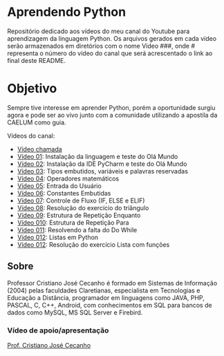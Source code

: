 # Aprendendo Python
Repositório dedicado aos vídeos do meu canal do Youtube para aprendizagem da linguagem Python. Os arquivos gerados em cada vídeo serão armazenados em diretórios com o nome Vídeo ###, onde # representa o número do vídeo do canal que será acrescentado o link ao final deste README.

<h1> Objetivo </h1>
<p> Sempre tive interesse em aprender Python, porém a oportunidade surgiu agora e pode ser ao vivo junto com a comunidade utilizando a apostila da CAELUM como guia.
<p> Vídeos do canal: </p>
<ul>
  <li><a href="https://youtu.be/fn5udwQoaE0">Vídeo chamada</a></li>
  <li><a href="https://youtu.be/kwNFKRD3WrU">Vídeo 01</a>: Instalação da linguagem e teste do Olá Mundo</li>
  <li><a href="https://youtu.be/E7xUuH44kaQ">Vídeo 02</a>: Instalação da IDE PyCharm e teste do Olá Mundo</li>
  <li><a href="https://youtu.be/nZ5n0yugm5Y">Vídeo 03</a>: Tipos embutidos, variáveis e palavras reservadas</li>
  <li><a href="https://youtu.be/K7SpqHDi-6w">Vídeo 04</a>: Operadores matemáticos</li>
  <li><a href="https://youtu.be/YbA6eDoduvY">Vídeo 05</a>: Entrada do Usuário</li>
  <li><a href="https://youtu.be/1o0F9e4Ox1Y">Vídeo 06</a>: Constantes Embutidas</li>
  <li><a href="https://youtu.be/aLyxeqTIO60">Vídeo 07</a>: Controle de Fluxo (IF, ELSE e ELIF)</li>
  <li><a href="https://youtu.be/cnFUu3LV8CU">Vídeo 08</a>: Resolução do exercício do triângulo</li>
  <li><a href="https://youtu.be/GriV-f_AYso">Vídeo 09</a>: Estrutura de Repetição Enquanto</li>
  <li><a href="https://youtu.be/GXD4HQnxD7w">Vídeo 010</a>: Estrutura de Repetição Para</li>
  <li><a href="https://youtu.be/uCMRwFtzWBg">Vídeo 011</a>: Resolvendo a falta do Do While</li>
  <li><a href="https://youtu.be/cXe7tMZ7PwU">Vídeo 012</a>: Listas em Python</li>
  <li><a href="https://youtu.be/yN3LczxdmcM">Vídeo 012</a>: Resolução do exercício Lista com funções</li>
</ul>

<h2> Sobre </h2>
<p> Professor Cristiano José Cecanho é formado em Sistemas de Informação (2004) pelas faculdades Claretianas, especialista em Tecnologias e Educação a Distância, programador em linguagens como JAVA, PHP, PASCAL, C, C++, Android, com conhecimentos em SQL para bancos de dados como MySQL, MS SQL Server e Firebird.

<h3>Vídeo de apoio/apresentação</h3>
<a href="https://www.youtube.com/user/crispdg">Prof. Cristiano José Cecanho</a>
